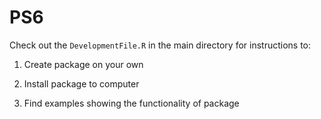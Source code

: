 # PS6

Check out the `DevelopmentFile.R` in the main directory for instructions to:

1) Create package on your own

2) Install package to computer

3) Find examples showing the functionality of package
